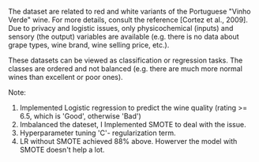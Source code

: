 The dataset are related to red and white variants of the Portuguese "Vinho Verde" wine. For more details, consult the reference [Cortez et al., 2009]. Due to privacy and logistic issues, only physicochemical (inputs) and sensory (the output) variables are available (e.g. there is no data about grape types, wine brand, wine selling price, etc.).

These datasets can be viewed as classification or regression tasks. The classes are ordered and not balanced (e.g. there are much more normal wines than excellent or poor ones).

Note:
1. Implemented Logistic regression to predict the wine quality (rating >= 6.5, which is 'Good', otherwise 'Bad')
2. Imbalanced the dateset, I Implemented SMOTE to deal with the issue.
3. Hyperparameter tuning 'C'- regularization term.
4. LR without SMOTE achieved 88% above. Howerver the model with SMOTE doesn't help a lot.
